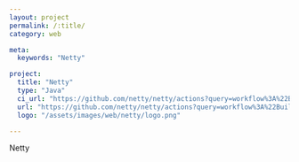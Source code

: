 ```yaml
---
layout: project
permalink: /:title/
category: web

meta:
  keywords: "Netty"

project:
  title: "Netty"
  type: "Java"
  ci_url: "https://github.com/netty/netty/actions?query=workflow%3A%22Build+PR%22"
  url: "https://github.com/netty/netty/actions?query=workflow%3A%22Build+PR%22"
  logo: "/assets/images/web/netty/logo.png"

---
```

<p>Netty</p>

